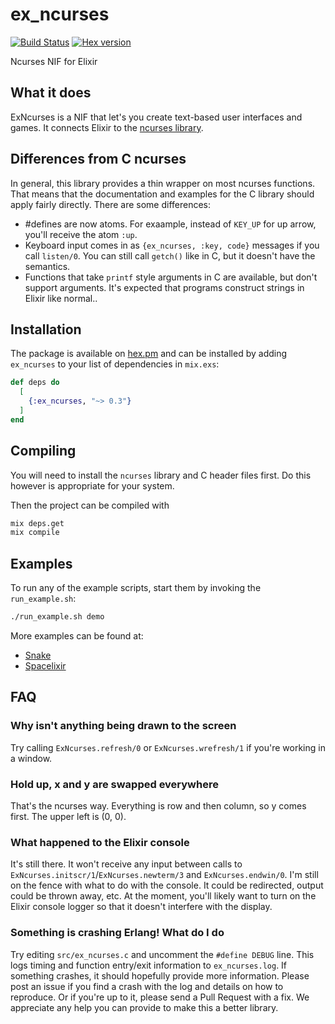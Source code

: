 # ex_ncurses

[![Build Status](https://travis-ci.org/jfreeze/ex_ncurses.svg?branch=master)](https://travis-ci.org/jfreeze/ex_ncurses)
[![Hex version](https://img.shields.io/hexpm/v/ex_ncurses.svg "Hex version")](https://hex.pm/packages/ex_ncurses)

Ncurses NIF for Elixir

## What it does

ExNcurses is a NIF that let's you create text-based user interfaces and games.
It connects Elixir to the [ncurses
library](https://www.gnu.org/software/ncurses/ncurses.html).

## Differences from C ncurses

In general, this library provides a thin wrapper on most ncurses functions.
That means that the documentation and examples for the C library should apply
fairly directly. There are some differences:

* #defines are now atoms. For exaample, instead of `KEY_UP` for up arrow, you'll
  receive the atom `:up`.
* Keyboard input comes in as `{ex_ncurses, :key, code}` messages if you call
  `listen/0`. You can still call `getch()` like in C, but it doesn't have the
  semantics.
* Functions that take `printf` style arguments in C are available, but don't
  support arguments. It's expected that programs construct strings in Elixir
  like normal..

## Installation

The package is available on [hex.pm](https://hex.pm/packages/ex_ncurses) and can
be installed by adding `ex_ncurses` to your list of dependencies in `mix.exs`:

```elixir
def deps do
  [
    {:ex_ncurses, "~> 0.3"}
  ]
end
```

## Compiling

You will need to install the `ncurses` library and C header files first. Do this
however is appropriate for your system.

Then the project can be compiled with

```sh
mix deps.get
mix compile
```

## Examples

To run any of the example scripts, start them by invoking the `run_example.sh`:

```sh
./run_example.sh demo
```

More examples can be found at:

* [Snake](https://github.com/fhunleth/snake)
* [Spacelixir](https://github.com/MarceloMPJ/Spacelixir)

## FAQ

### Why isn't anything being drawn to the screen

Try calling `ExNcurses.refresh/0` or `ExNcurses.wrefresh/1` if you're working in
a window.

### Hold up, x and y are swapped everywhere

That's the ncurses way. Everything is row and then column, so y comes first. The
upper left is (0, 0).

### What happened to the Elixir console

It's still there. It won't receive any input between calls to
`ExNcurses.initscr/1`/`ExNcurses.newterm/3` and `ExNcurses.endwin/0`. I'm still
on the fence with what to do with the console. It could be redirected, output
could be thrown away, etc. At the moment, you'll likely want to turn on the
Elixir console logger so that it doesn't interfere with the display.

### Something is crashing Erlang! What do I do

Try editing `src/ex_ncurses.c` and uncomment the `#define DEBUG` line. This logs
timing and function entry/exit information to `ex_ncurses.log`. If something
crashes, it should hopefully provide more information. Please post an issue if
you find a crash with the log and details on how to reproduce. Or if you're up
to it, please send a Pull Request with a fix. We appreciate any help you can
provide to make this a better library.
